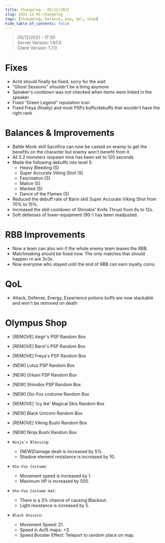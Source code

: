 ```yaml
---
title: Changelog - 05/12/2021
slug: 2021-12-05-changelog
tags: [changelog, balance, psp, qol, shop]
hide_table_of_contents: false
---
```


> 05/12/2021 - 17:30  
> Server Version: 1.67.0  
> Client Version: 1.7.0

# Fixes
- Act4 should finally be fixed, sorry for the wait
- "Ghost Sessions" shouldn't be a thing anymore
- Speaker's cooldown was not checked when items were linked in the speaker
- Fixed "Green Legend" reputation icon
- Fixed Freya (finally) and most PSPs buffs/debuffs that wouldn't have the right rank

# Balances & Improvements
- Battle Monk skill Sacrifice can now be casted on enemy to get the benefits on the character but enemy won't benefit from it.
- All 5.2 monsters respawn time has been set to 120 seconds
- Made the following debuffs into level 5:
  - Heavy Bleeding (S)
  - Super Accurate Viking Shot (S)
  - Fascination (S)
  - Malice (S)
  - Marked (S)
  - Dance of the Flames (S)
- Reduced the debuff rate of Barni skill Super Accurate Viking Shot from 70% to 15%.
- Increased the skill cooldown of Shinobis' Knife Thrust from 6s to 12s.
- Soft defenses of lower-equipment (90-) has been readjusted.

# RBB Improvements
- Now a team can also win if the whole enemy team leaves the RBB.
- Matchmaking should be fixed now. The only matches that should happen rn are 3v3s.
- Now everyone who stayed until the end of RBB can earn loyalty coins.

# QoL
- Attack, Defense, Energy, Experience potions buffs are now stackable and won't be removed on death


# Olympus Shop
- [REMOVE] Aegir's PSP Random Box
- [REMOVE] Barni's PSP Random Box
- [REMOVE] Freya's PSP Random Box
- [NEW] Lotus PSP Random Box
- [NEW] Orkani PSP Random Box
- [NEW] Shinobis PSP Random Box
- [NEW] Oto-Fox costume Random Box
- [REMOVE] 'Icy Ike' Magical Skis Random Box
- [NEW] Black Unicorn Random Box
- [REMOVE] Viking Bushi Random Box
- [NEW] Ninja Bushi Random Box

- `Ninja's Blessing`:
  - [NEW]Damage dealt is increased by 5%.
  - Shadow element resistance is increased by 10.
- `Oto-Fox Costume`:
  - Movement speed is increased by 1.
  - Maximum HP is increased by 500.
- `Oto-Fox Costume Hat`:
  - There is a 3% chance of causing Blackout.
  - Light resistance is increased by 5.
- `Black Unicorn`:
  - Movement Speed: 21.
  - Speed in Act5 maps: +3.
  - Speed Booster Effect: Teleport to random place on map.